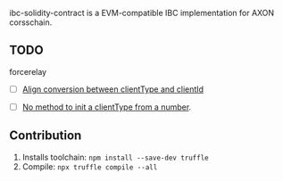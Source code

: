 ibc-solidity-contract is a EVM-compatible IBC implementation for AXON corsschain.

## TODO

forcerelay
- [ ] [Align conversion between clientType and clientId](https://github.com/synapseweb3/forcerelay/blob/main/crates/relayer-types/src/core/ics24_host/identifier.rs#L145)
- [ ] [No method to init a clientType from a number](https://github.com/synapseweb3/forcerelay/blob/main/crates/relayer-types/src/core/ics02_client/client_type.rs#L27).


## Contribution

1. Installs toolchain: `npm install --save-dev truffle`
2. Compile: `npx truffle compile --all`
